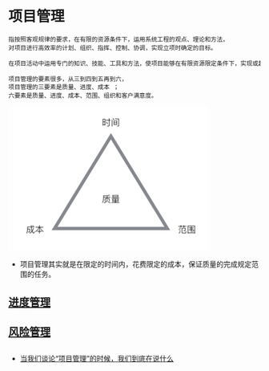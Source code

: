 # 项目管理
```md
指按照客观规律的要求，在有限的资源条件下，运⽤系统工程的观点、理论和⽅法，
对项⽬进⾏高效率的计划、组织、指挥、控制、协调，实现⽴项时确定的⽬标。
```
```md
在项目活动中运用专门的知识、技能、工具和方法，使项目能够在有限资源限定条件下，实现或超过设定的需求和期望的过程。
```
```md
项⽬管理的要素很多，从三到四到五再到六，
项⽬管理的三要素是质量、进度、成本 ；
六要素是质量、进度、成本、范围、组织和客户满意度。
```
![](_pic/PM.png)
* 项目管理其实就是在限定的时间内，花费限定的成本，保证质量的完成规定范围的任务。

## [进度管理](Progress.md)
## [风险管理](Risk.md)



## 
* [当我们谈论“项目管理”的时候，我们到底在说什么](https://www.atatech.org/articles/78998)